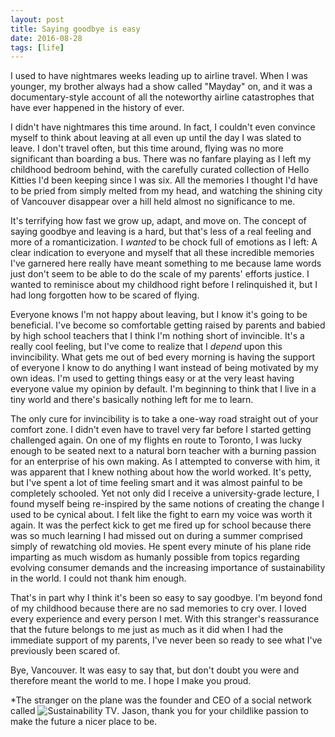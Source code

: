 ```yaml
---
layout: post
title: Saying goodbye is easy
date: 2016-08-28
tags: [life]
---
```

I used to have nightmares weeks leading up to airline travel. When I was younger, my brother always had a show called "Mayday" on, and it was a documentary-style account of all the noteworthy airline catastrophes that have ever happened in the history of ever.

I didn't have nightmares this time around. In fact, I couldn't even convince myself to think about leaving at all even up until the day I was slated to leave. I don't travel often, but this time around, flying was no more significant than boarding a bus. There was no fanfare playing as I left my childhood bedroom behind, with the carefully curated collection of Hello Kitties I'd been keeping since I was six. All the memories I thought I'd have to be pried from simply melted from my head, and watching the shining city of Vancouver disappear over a hill held almost no significance to me.

It's terrifying how fast we grow up, adapt, and move on. The concept of saying goodbye and leaving is a hard, but that's less of a real feeling and more of a romanticization. I *wanted* to be chock full of emotions as I left: A clear indication to everyone and myself that all these incredible memories I've garnered here really have meant something to me because lame words just don't seem to be able to do the scale of my parents' efforts justice. I wanted to reminisce about my childhood right before I relinquished it, but I had long forgotten how to be scared of flying.

Everyone knows I'm not happy about leaving, but I know it's going to be beneficial. I've become so comfortable getting raised by parents and babied by high school teachers that I think I'm nothing short of invincible. It's a really cool feeling, but I've come to realize that I *depend* upon this invincibility. What gets me out of bed every morning is having the support of everyone I know to do anything I want instead of being motivated by my own ideas. I'm used to getting things easy or at the very least having everyone value my opinion by default. I'm beginning to think that I live in a tiny world and there's basically nothing left for me to learn.

The only cure for invincibility is to take a one-way road straight out of your comfort zone. I didn't even have to travel very far before I started getting challenged again. On one of my flights en route to Toronto, I was lucky enough to be seated next to a natural born teacher with a burning passion for an enterprise of his own making. As I attempted to converse with him, it was apparent that I knew nothing about how the world worked. It's petty, but I've spent a lot of time feeling smart and it was almost painful to be completely schooled. Yet not only did I receive a university-grade lecture, I found myself being re-inspired by the same notions of creating the change I used to be cynical about. I felt like the fight to earn my voice was worth it again. It was the perfect kick to get me fired up for school because there was so much learning I had missed out on during a summer comprised simply of rewatching old movies. He spent every minute of his plane ride imparting as much wisdom as humanly possible from topics regarding evolving consumer demands and the increasing importance of sustainability in the world. I could not thank him enough.

That's in part why I think it's been so easy to say goodbye. I'm beyond fond of my childhood because there are no sad memories to cry over. I loved every experience and every person I met. With this stranger's reassurance that the future belongs to me just as much as it did when I had the immediate support of my parents, I've never been so ready to see what I've previously been scared of.

Bye, Vancouver. It was easy to say that, but don't doubt you were and therefore meant the world to me. I hope I make you proud.

*The stranger on the plane was the founder and CEO of a social network called ![Sustainability TV](http://www.sustainabilitytelevision.com). Jason, thank you for your childlike passion to make the future a nicer place to be.
